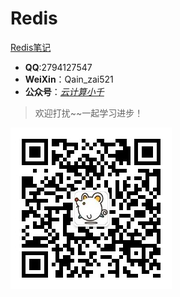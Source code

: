 # Redis

[Redis笔记](https://gitee.com/BuZM/Redis/blob/master/%E7%AC%94%E8%AE%B0/Redis.md)

- **QQ**:2794127547
- **WeiXin**：Qain_zai521
- **公众号**：*<u>云计算小千</u>*

> 欢迎打扰~~一起学习进步！

![qrcode_for_gh_33acc8ff61a1_258](README.assets/qrcode_for_gh_33acc8ff61a1_258.jpg)

